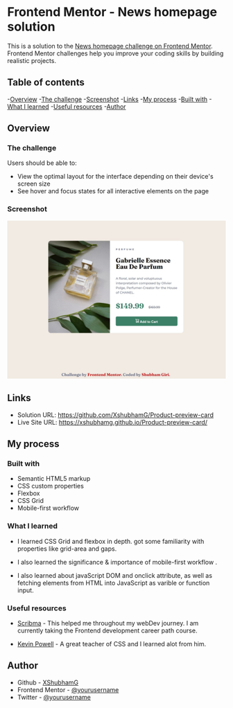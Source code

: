 # Frontend Mentor - News homepage solution

This is a solution to the [News homepage challenge on Frontend Mentor](https://www.frontendmentor.io/challenges/product-preview-card-component-GO7UmttRfa). Frontend Mentor challenges help you improve your coding skills by building realistic projects.

## Table of contents

-[Overview](#overview)
 -[The challenge](#the-challenge)
 -[Screenshot](#screenshot)
 -[Links](#links)
-[My process](#my-process)
 -[Built with](#built-with)
 -[What I learned](#what-i-learned)
 -[Useful resources](#useful-resources)
-[Author](#author)

## Overview

### The challenge

Users should be able to:

- View the optimal layout for the interface depending on their device's screen size
- See hover and focus states for all interactive elements on the page

### Screenshot

![](Screenshot.jpg)

## Links

- Solution URL: https://github.com/XshubhamG/Product-preview-card
- Live Site URL: https://xshubhamg.github.io/Product-preview-card/


## My process

### Built with

- Semantic HTML5 markup
- CSS custom properties
- Flexbox
- CSS Grid
- Mobile-first workflow

### What I learned

- I learned CSS Grid and flexbox in depth.
got some familiarity with properties like grid-area and gaps. 

- I also learned the significance & importance of mobile-first workflow .

- I also learned about javaScript DOM and onclick attribute, as well as fetching elements from HTML into JavaScript as varible or function input.


### Useful resources 

- [Scribma](https://scrimba.com/) - This helped me throughout my webDev  journey. I am currently taking the Frontend development career path course.

- [Kevin Powell](https://www.youtube.com/@KevinPowell) - A great teacher of CSS and  I learned alot from him.


## Author

- Github - [XShubhamG](https://github.com/XshubhamG)
- Frontend Mentor - [@yourusername](https://www.frontendmentor.io/profile/XshubhamG)
- Twitter - [@yourusername](https://www.twitter.com/Codin_nerd)
